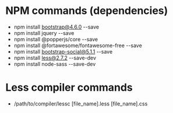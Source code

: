 # NPM commands (dependencies)
* npm install bootstrap@4.6.0 --save
* npm install jquery --save
* npm install @popperjs/core --save
* npm install @fortawesome/fontawesome-free --save
* npm install bootstrap-social@5.1.1 --save
* npm install less@2.7.2 --save-dev
* npm install node-sass --save-dev

# Less compiler commands
* /path/to/compiler/lessc [file_name].less [file_name].css